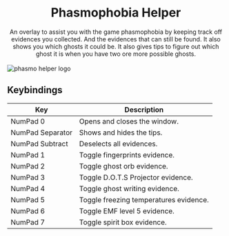 <h1 align="center">Phasmophobia Helper</h1>

<div align="center">
  An overlay to assist you with the game phasmophobia by keeping track off evidences you collected. And the evidences that can still be found. It also shows you which ghosts it     could be. It also gives tips to figure out which ghost it is when you have two ore more possible ghosts.
</div>

<br/>

<img src = "https://i.imgur.com/S0tbHVP.png" alt="phasmo helper logo">

## Keybindings
| Key              | Description                             |
|------------------|-----------------------------------------| 
| NumPad 0         | Opens and closes the window.            |
| NumPad Separator | Shows and hides the tips.               |
| NumPad Subtract  | Deselects all evidences.                |
| NumPad 1         | Toggle fingerprints evidence.           |
| NumPad 2         | Toggle ghost orb evidence.              |
| NumPad 3         | Toggle D.O.T.S Projector evidence.      |
| NumPad 4         | Toggle ghost writing evidence.          |
| NumPad 5         | Toggle freezing temperatures evidence.  |
| NumPad 6         | Toggle EMF level 5 evidence.            |
| NumPad 7         | Toggle spirit box evidence.             |

